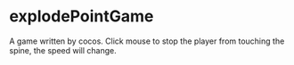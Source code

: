 # explodePointGame
A game written by cocos. Click mouse to stop the player from touching the spine, the speed will change.
